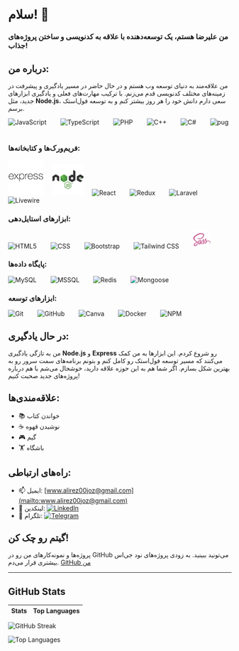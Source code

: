 # سلام! 👋  
### من **علیرضا** هستم، یک توسعه‌دهنده با علاقه به کدنویسی و ساختن پروژه‌های جذاب!

## درباره من:
من علاقه‌مند به دنیای توسعه وب هستم و در حال حاضر در مسیر یادگیری و پیشرفت در زمینه‌های مختلف کدنویسی قدم می‌زنم. با ترکیب مهارت‌های فعلی و یادگیری ابزارهای جدید، مثل **Node.js**، سعی دارم دانش خود را هر روز بیشتر کنم و به توسعه فول‌استک برسم.

<a href="https://www.javascript.com" target="_blank" rel="noreferrer" style="text-decoration: none;border: none;">
  <img src="https://cdn.jsdelivr.net/gh/devicons/devicon/icons/javascript/javascript-original.svg" alt="JavaScript" width="60" height="60"/>
</a>&nbsp;&nbsp;&nbsp;&nbsp;&nbsp;&nbsp;
<a href="https://www.typescriptlang.org" target="_blank" rel="noreferrer" style="text-decoration: none;">
  <img src="https://cdn.jsdelivr.net/gh/devicons/devicon/icons/typescript/typescript-original.svg" alt="TypeScript" width="60" height="60"/>
</a>&nbsp;&nbsp;&nbsp;&nbsp;&nbsp;&nbsp;
<a href="https://www.php.net" target="_blank" rel="noreferrer" style="text-decoration: none;">
  <img src="https://cdn.jsdelivr.net/gh/devicons/devicon/icons/php/php-original.svg" alt="PHP" width="60" height="60"/>
</a>&nbsp;&nbsp;&nbsp;&nbsp;&nbsp;&nbsp;
<a href="https://cplusplus.com" target="_blank" rel="noreferrer" style="text-decoration: none;">
  <img src="https://cdn.jsdelivr.net/gh/devicons/devicon/icons/cplusplus/cplusplus-original.svg" alt="C++" width="60" height="60"/>
</a>&nbsp;&nbsp;&nbsp;&nbsp;&nbsp;&nbsp;
<a href="https://learn.microsoft.com/en-us/dotnet/csharp/" target="_blank" rel="noreferrer" style="text-decoration: none;">
  <img src="https://cdn.jsdelivr.net/gh/devicons/devicon/icons/csharp/csharp-original.svg" alt="C#" width="60" height="60"/>
</a>&nbsp;&nbsp;&nbsp;&nbsp;&nbsp;&nbsp;
<a href="https://pugjs.org" target="_blank" rel="noreferrer" style="text-decoration: none;">
  <img src="https://cdn.worldvectorlogo.com/logos/pug.svg" alt="pug" width="60" height="60"/>
</a>&nbsp;&nbsp;&nbsp;&nbsp;&nbsp;&nbsp;

### فریم‌ورک‌ها و کتابخانه‌ها:
<a href="https://expressjs.com" target="_blank" rel="noreferrer" style="text-decoration: none;">
  <img src="https://raw.githubusercontent.com/devicons/devicon/master/icons/express/express-original-wordmark.svg" alt="express" width="80" height="80"/>
</a>&nbsp;&nbsp;&nbsp;
<a href="https://nodejs.org" target="_blank" rel="noreferrer" style="text-decoration: none;">
  <img src="https://raw.githubusercontent.com/devicons/devicon/master/icons/nodejs/nodejs-original-wordmark.svg" alt="nodejs" width="70" height="70"/>
</a>&nbsp;&nbsp;&nbsp;


<a href="https://reactjs.org" target="_blank" rel="noreferrer" style="text-decoration: none;">
  <img src="https://cdn.jsdelivr.net/gh/devicons/devicon/icons/react/react-original.svg" alt="React" width="50" height="50"/>
</a>&nbsp;&nbsp;&nbsp;&nbsp;&nbsp;&nbsp;

<a href="https://redux.js.org" target="_blank" rel="noreferrer" style="text-decoration: none;">
  <img src="https://cdn.jsdelivr.net/gh/devicons/devicon/icons/redux/redux-original.svg" alt="Redux" width="50" height="50"/>
</a>&nbsp;&nbsp;&nbsp;&nbsp;&nbsp;&nbsp;
<a href="https://laravel.com" target="_blank" rel="noreferrer" style="text-decoration: none;">
  <img src="https://cdn.jsdelivr.net/gh/devicons/devicon/icons/laravel/laravel-original.svg" alt="Laravel" width="50" height="50"/>
</a>&nbsp;&nbsp;&nbsp;&nbsp;&nbsp;&nbsp;

<a href="https://laravel-livewire.com" target="_blank" rel="noreferrer" style="text-decoration: none;">
  <img src="https://img.shields.io/badge/-Livewire-FF69B4?style=flat&logo=livewire&logoColor=white" alt="Livewire" />
</a>&nbsp;&nbsp;&nbsp;&nbsp;&nbsp;&nbsp;

### ابزارهای استایل‌دهی:
<a href="https://developer.mozilla.org/en-US/docs/Web/HTML" target="_blank" rel="noreferrer" style="text-decoration: none;">
  <img src="https://cdn.jsdelivr.net/gh/devicons/devicon/icons/html5/html5-original.svg" alt="HTML5" width="60" height="60"/>
</a>&nbsp;&nbsp;&nbsp;&nbsp;&nbsp;&nbsp;
<a href="https://www.w3.org/Style/CSS/" target="_blank" rel="noreferrer" style="text-decoration: none;">
  <img src="https://cdn.jsdelivr.net/gh/devicons/devicon/icons/css3/css3-original.svg" alt="CSS" width="60" height="60"/>
</a>&nbsp;&nbsp;&nbsp;&nbsp;&nbsp;&nbsp;
<a href="https://getbootstrap.com" target="_blank" rel="noreferrer" style="text-decoration: none;">
  <img src="https://cdn.jsdelivr.net/gh/devicons/devicon/icons/bootstrap/bootstrap-original.svg" alt="Bootstrap" width="60" height="60"/>
</a>&nbsp;&nbsp;&nbsp;&nbsp;&nbsp;&nbsp;
<a href="https://tailwindcss.com" target="_blank" rel="noreferrer" style="text-decoration: none;">
  <img src="https://cdn.jsdelivr.net/gh/devicons/devicon/icons/tailwindcss/tailwindcss-original.svg" alt="Tailwind CSS" width="60" height="60"/>
</a>&nbsp;&nbsp;&nbsp;&nbsp;&nbsp;&nbsp;

<a href="https://sass-lang.com" target="_blank" rel="noreferrer" style="text-decoration: none;">
  <img src="https://raw.githubusercontent.com/devicons/devicon/master/icons/sass/sass-original.svg" alt="sass" width="40" height="40"/>
</a>&nbsp;&nbsp;&nbsp;&nbsp;&nbsp;&nbsp;

### پایگاه داده‌ها:
<a href="https://www.mysql.com" target="_blank" rel="noreferrer" style="text-decoration: none;">
  <img src="https://cdn.jsdelivr.net/gh/devicons/devicon/icons/mysql/mysql-original.svg" alt="MySQL" width="60" height="60"/>
</a>&nbsp;&nbsp;&nbsp;&nbsp;&nbsp;&nbsp;
<a href="https://learn.microsoft.com/en-us/sql/sql-server/" target="_blank" rel="noreferrer" style="text-decoration: none;">
  <img src="https://cdn.jsdelivr.net/gh/devicons/devicon/icons/microsoftsqlserver/microsoftsqlserver-plain.svg" alt="MSSQL" width="60" height="60"/>
</a>&nbsp;&nbsp;&nbsp;&nbsp;&nbsp;&nbsp;
<a href="https://redis.io" target="_blank" rel="noreferrer" style="text-decoration: none;">
  <img src="https://cdn.jsdelivr.net/gh/devicons/devicon/icons/redis/redis-original.svg" alt="Redis" width="60" height="60"/>
</a>&nbsp;&nbsp;&nbsp;&nbsp;&nbsp;&nbsp;
<a href="https://mongoosejs.com" target="_blank" rel="noreferrer" style="text-decoration: none;">
  <img src="https://cdn.jsdelivr.net/gh/devicons/devicon/icons/mongodb/mongodb-original.svg" alt="Mongoose" width="60" height="60" style="filter: hue-rotate(60deg);"/>
</a>&nbsp;&nbsp;&nbsp;&nbsp;&nbsp;&nbsp;

### ابزارهای توسعه:
<a href="https://git-scm.com" target="_blank" rel="noreferrer" style="text-decoration: none;">
  <img src="https://cdn.jsdelivr.net/gh/devicons/devicon/icons/git/git-original.svg" alt="Git" width="60" height="60"/>
</a>&nbsp;&nbsp;&nbsp;&nbsp;&nbsp;&nbsp;
<a href="https://github.com" target="_blank" rel="noreferrer" style="text-decoration: none;">
  <img src="https://cdn.jsdelivr.net/gh/devicons/devicon/icons/github/github-original.svg" alt="GitHub" width="60" height="60"/>
</a>&nbsp;&nbsp;&nbsp;&nbsp;&nbsp;&nbsp;
<a href="https://www.canva.com" target="_blank" rel="noreferrer" style="text-decoration: none;">
  <img src="https://cdn.jsdelivr.net/gh/devicons/devicon/icons/canva/canva-original.svg" alt="Canva" width="60" height="60"/>
</a>&nbsp;&nbsp;&nbsp;&nbsp;&nbsp;&nbsp;
<a href="https://www.docker.com" target="_blank" rel="noreferrer" style="text-decoration: none;">
  <img src="https://cdn.jsdelivr.net/gh/devicons/devicon/icons/docker/docker-original.svg" alt="Docker" width="60" height="60"/>
</a>&nbsp;&nbsp;&nbsp;&nbsp;&nbsp;&nbsp;
<a href="https://www.npmjs.com" target="_blank" rel="noreferrer" style="text-decoration: none;">
  <img src="https://cdn.jsdelivr.net/gh/devicons/devicon/icons/npm/npm-original-wordmark.svg" alt="NPM" width="60" height="60"/>
</a>&nbsp;&nbsp;&nbsp;&nbsp;&nbsp;&nbsp;


## در حال یادگیری:
من به تازگی یادگیری **Node.js** و **Express** رو شروع کردم. این ابزارها به من کمک می‌کنند که مسیر توسعه فول‌استک رو کامل کنم و بتونم برنامه‌های سمت سرور رو به بهترین شکل بسازم. اگر شما هم به این حوزه علاقه دارید، خوشحال می‌شم با هم درباره پروژه‌های جدید صحبت کنیم!

## علاقه‌مندی‌ها:
- 📚 خواندن کتاب
- ☕ نوشیدن قهوه
- 🎮 گیم
- 🏋️ باشگاه

## راه‌های ارتباطی:
- 📫 ایمیل: [www.alirez00joz@gmail.com](mailto:www.alirez00joz@gmail.com)
- 💼 لینکدین: [![LinkedIn](https://img.shields.io/badge/-LinkedIn-0077B5?style=flat&logo=linkedin&logoColor=white)](https://www.linkedin.com/in/Alirezajoz)
- 💬 تلگرام: [![Telegram](https://img.shields.io/badge/-Telegram-2CA5E0?style=flat&logo=telegram&logoColor=white)](https://t.me/Alirezajoz)

## گیتم رو چک کن!
پروژه‌ها و نمونه‌کارهای من رو در GitHub می‌تونید ببینید. به زودی پروژه‌های نود جی‌اس بیشتری قرار می‌دم. [GitHub من](https://github.com/Alirezajoz)

---

## GitHub Stats

| Stats | Top Languages |
|-------|---------------|

![GitHub Streak](https://streak-stats.demolab.com?user=Alijoz&theme=dark&date_format=M%20j&ring=FF9D00&fire=FF9D00&currStreakLabel=FF9D00)

![Top Languages](https://github-readme-stats.vercel.app/api/top-langs/?username=Alijoz&layout=compact&theme=dark)

